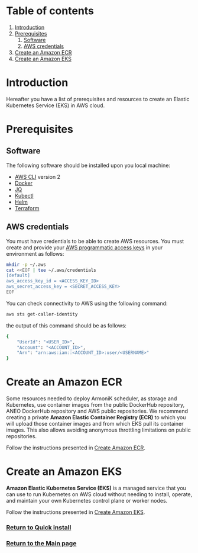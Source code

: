 # Table of contents

1. [Introduction](#introduction)
2. [Prerequisites](#prerequisites)
    1. [Software](#software)
    2. [AWS credentials](#aws-credentials)
3. [Create an Amazon ECR](#create-an-amazon-ecr)
4. [Create an Amazon EKS](#create-an-amazon-eks)

# Introduction

Hereafter you have a list of prerequisites and resources to create an Elastic Kubernetes Service (EKS) in AWS cloud.

# Prerequisites

## Software

The following software should be installed upon you local machine:

* [AWS CLI](https://docs.aws.amazon.com/cli/latest/userguide/getting-started-install.html) version 2
* [Docker](https://docs.docker.com/engine/install/)
* [JQ](https://stedolan.github.io/jq/download/)
* [Kubectl](https://kubernetes.io/docs/tasks/tools/install-kubectl-linux/)
* [Helm](https://helm.sh/docs/intro/install/)
* [Terraform](https://learn.hashicorp.com/tutorials/terraform/install-cli)

## AWS credentials

You must have credentials to be able to create AWS resources. You must create and provide
your [AWS programmatic access keys](https://docs.aws.amazon.com/general/latest/gr/aws-sec-cred-types.html#access-keys-and-secret-access-keys)
in your environment as follows:

```bash
mkdir -p ~/.aws
cat <<EOF | tee ~/.aws/credentials
[default]
aws_access_key_id = <ACCESS_KEY_ID>
aws_secret_access_key = <SECRET_ACCESS_KEY>
EOF
```

You can check connectivity to AWS using the following command:

```bash
aws sts get-caller-identity
```

the output of this command should be as follows:

```bash
{
    "UserId": "<USER_ID>",
    "Account": "<ACCOUNT_ID>",
    "Arn": "arn:aws:iam::<ACCOUNT_ID>:user/<USERNAME>"
}
```

# Create an Amazon ECR

Some resources needed to deploy ArmoniK scheduler, as storage and Kubernetes, use container images from the public
DockerHub repository, ANEO DockerHub repository and AWS public repositories. We recommend creating a private **Amazon
Elastic Container Registry (ECR)** to which you will upload those container images and from which EKS pull its container
images. This also allows avoiding anonymous throttling limitations on public repositories.

Follow the instructions presented in [Create Amazon ECR](ecr/README.md).

# Create an Amazon EKS

**Amazon Elastic Kubernetes Service (EKS)** is a managed service that you can use to run Kubernetes on AWS cloud without
needing to install, operate, and maintain your own Kubernetes control plane or worker nodes.

Follow the instructions presented in [Create Amazon EKS](eks/README.md).

### [Return to Quick install](../../quick-deploy/localhost/README.md)
### [Return to the Main page](../../README.md)


